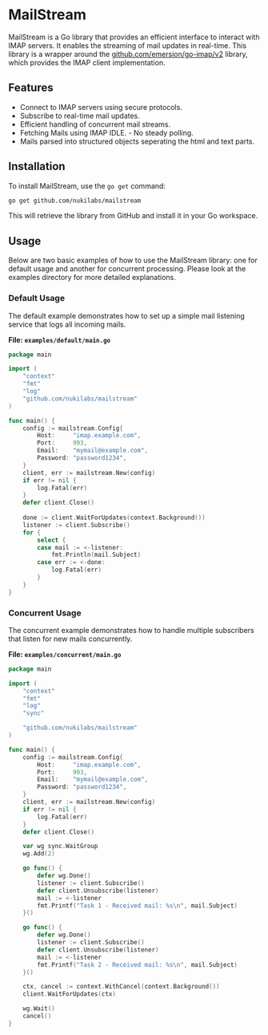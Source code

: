 # MailStream

MailStream is a Go library that provides an efficient interface to interact with IMAP servers. It enables the streaming of mail updates in real-time. This library is a wrapper around the [github.com/emersion/go-imap/v2](https://github.com/emersion/go-imap) library, which provides the IMAP client implementation.

## Features

- Connect to IMAP servers using secure protocols.
- Subscribe to real-time mail updates.
- Efficient handling of concurrent mail streams.
- Fetching Mails using IMAP IDLE. - No steady polling.
- Mails parsed into structured objects seperating the html and text parts.

## Installation

To install MailStream, use the `go get` command:

```bash
go get github.com/nukilabs/mailstream
```

This will retrieve the library from GitHub and install it in your Go workspace.

## Usage

Below are two basic examples of how to use the MailStream library: one for default usage and another for concurrent processing. Please look at the examples directory for more detailed explanations.

### Default Usage

The default example demonstrates how to set up a simple mail listening service that logs all incoming mails.

**File: `examples/default/main.go`**

```go
package main

import (
    "context"
    "fmt"
    "log"
    "github.com/nukilabs/mailstream"
)

func main() {
    config := mailstream.Config{
        Host:     "imap.example.com",
        Port:     993,
        Email:    "mymail@example.com",
        Password: "password1234",
    }
    client, err := mailstream.New(config)
    if err != nil {
        log.Fatal(err)
    }
    defer client.Close()
	
	done := client.WaitForUpdates(context.Background())
    listener := client.Subscribe()
    for {
        select {
        case mail := <-listener:
            fmt.Println(mail.Subject)
        case err := <-done:
            log.Fatal(err)
        }
    }
}
```

### Concurrent Usage

The concurrent example demonstrates how to handle multiple subscribers that listen for new mails concurrently.

**File: `examples/concurrent/main.go`**

```go
package main

import (
	"context"
	"fmt"
	"log"
	"sync"

	"github.com/nukilabs/mailstream"
)

func main() {
	config := mailstream.Config{
		Host:     "imap.example.com",
		Port:     993,
		Email:    "mymail@example.com",
		Password: "password1234",
	}
	client, err := mailstream.New(config)
	if err != nil {
		log.Fatal(err)
	}
	defer client.Close()

	var wg sync.WaitGroup
	wg.Add(2)

	go func() {
		defer wg.Done()
		listener := client.Subscribe()
		defer client.Unsubscribe(listener)
		mail := <-listener
		fmt.Printf("Task 1 - Received mail: %s\n", mail.Subject)
	}()

	go func() {
		defer wg.Done()
		listener := client.Subscribe()
		defer client.Unsubscribe(listener)
		mail := <-listener
		fmt.Printf("Task 2 - Received mail: %s\n", mail.Subject)
	}()

	ctx, cancel := context.WithCancel(context.Background())
	client.WaitForUpdates(ctx)

	wg.Wait()
	cancel()
}

```

